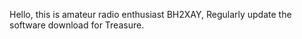 Hello, this is amateur radio enthusiast BH2XAY,
Regularly update the software download for Treasure.
